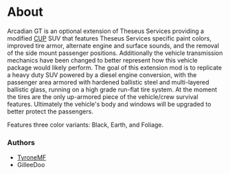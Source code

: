 # About

Arcadian GT is an optional extension of Theseus Services providing a modified [CUP](http://cup-arma3.org/) SUV that features Theseus Services specific paint colors, improved tire armor, alternate engine and surface sounds, and the removal of the side mount passenger positions. Additionally the vehicle transmission mechanics have been changed to better represent how this vehicle package would likely perform. The goal of this extension mod is to replicate a heavy duty SUV powered by a diesel engine conversion, with the passenger area armored with hardened ballistic steel and multi-layered ballistic glass, running on a high grade run-flat tire system. At the moment the tires are the only up-armored piece of the vehicle/crew survival features. Ultimately the vehicle's body and windows will be upgraded to better protect the passengers.

Features three color variants: Black, Earth, and Foliage.

### Authors

- [TyroneMF](https://github.com/TyroneMF)
- GilleeDoo
